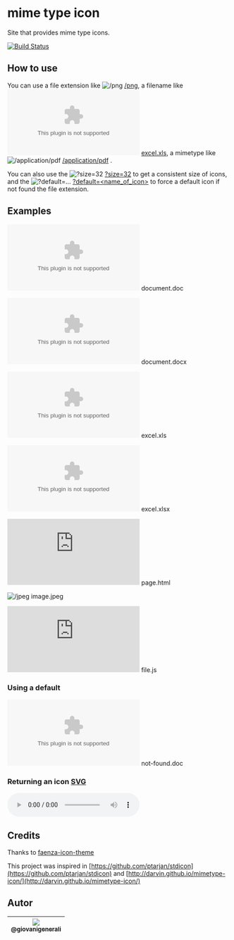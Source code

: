 # mime type icon

Site that provides mime type icons.

[![Build Status](https://travis-ci.org/wgenial/mimetypeicons.svg?branch=master)](https://travis-ci.org/wgenial/mimetypeicons)

## How to use

You can use a file extension like ![/png][/png] [/png][/png], a filename like ![/xls][/xls] [excel.xls](https://mimetypeicons-wgenial.rhcloud.com/excel.xls), a mimetype
like ![/application/pdf][/application/pdf] [/application/pdf][/application/pdf] .

You can also use the ![?size=32][?size=32] [?size=32][?size=32] to get a consistent size of icons, and the  ![?default=...][?default=...] [?default=<name_of_icon>][?default=...] to force a default icon if not found the file extension.


## Examples
![/doc][/doc]
document.doc

![/docx][/docx] 
document.docx

![/xls][/xls] 
excel.xls

![/xlsx][/xlsx] 
excel.xlsx

![/html][/html]
page.html

![/jpeg][/jpeg]
image.jpeg

![/js][/js]
file.js

### Using a default

![default=xml][default=xml]
not-found.doc

### Returning an icon [SVG](https://www.w3.org/TR/SVGMobile/)

![/svg-format][/svg-format]

## Credits

Thanks to [faenza-icon-theme](https://code.google.com/archive/p/faenza-icon-theme/)

This project was inspired in [https://github.com/ptarjan/stdicon](https://github.com/ptarjan/stdicon) and [http://darvin.github.io/mimetype-icon/](http://darvin.github.io/mimetype-icon/)

[/doc]: https://mimetypeicons-wgenial.rhcloud.com/word.doc

[/docx]: https://mimetypeicons-wgenial.rhcloud.com/word.docx

[/xls]: https://mimetypeicons-wgenial.rhcloud.com/excel.xls

[/xlsx]: https://mimetypeicons-wgenial.rhcloud.com/excel.xlsx

[/html]: https://mimetypeicons-wgenial.rhcloud.com/page.html

[/png]: https://mimetypeicons-wgenial.rhcloud.com/png

[/jpeg]: https://mimetypeicons-wgenial.rhcloud.com/image.jpeg

[/js]:
https://mimetypeicons-wgenial.rhcloud.com/javascript.js

[/svg-format]:
https://mimetypeicons-wgenial.rhcloud.com/file.mp3?size=scalable

[default=xml]:
https://mimetypeicons-wgenial.rhcloud.com/notfound.doc?size=32&default=xml

[/application/pdf]: https://mimetypeicons-wgenial.rhcloud.com/application/pdf?size=16

[?size=32]: https://mimetypeicons-wgenial.rhcloud.com/doc?size=32

[?default=...]: https://mimetypeicons-wgenial.rhcloud.com/404.icon?size=16&default=php

## Autor
| [<img src="https://avatars0.githubusercontent.com/u/41435?v=4&s=120"><br><sub>@giovanigenerali</sub>](https://github.com/giovanigenerali) |
| :---: |
